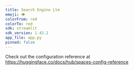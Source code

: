 ```yaml
---
title: Search Engine Llm
emoji: 👁
colorFrom: red
colorTo: red
sdk: streamlit
sdk_version: 1.43.2
app_file: app.py
pinned: false
---
```


Check out the configuration reference at https://huggingface.co/docs/hub/spaces-config-reference
